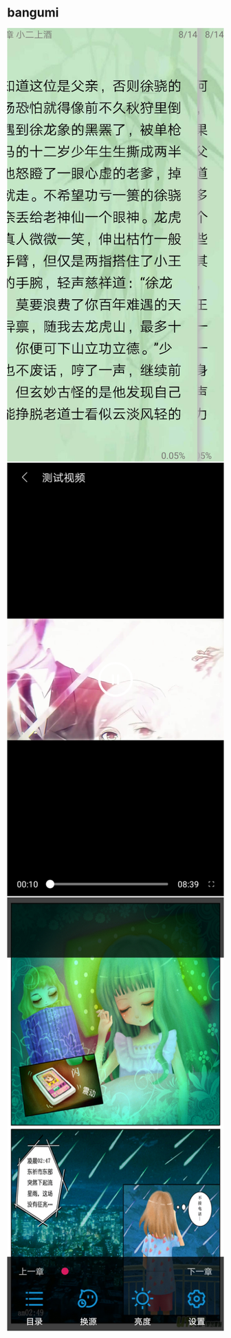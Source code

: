 # bangumi
![image](https://github.com/lujiale621/bangumi/blob/demo/pictureres/exnov.jpg)
![image](https://github.com/lujiale621/bangumi/blob/demo/pictureres/exmovie.jpg)
![image](https://github.com/lujiale621/bangumi/blob/demo/pictureres/exanim.jpg)
